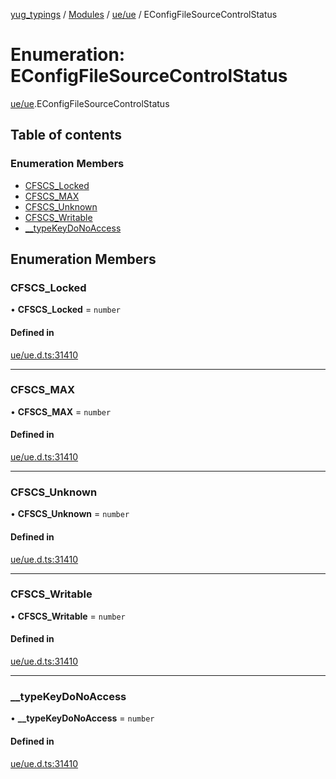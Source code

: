 [yug_typings](../README.md) / [Modules](../modules.md) / [ue/ue](../modules/ue_ue.md) / EConfigFileSourceControlStatus

# Enumeration: EConfigFileSourceControlStatus

[ue/ue](../modules/ue_ue.md).EConfigFileSourceControlStatus

## Table of contents

### Enumeration Members

- [CFSCS\_Locked](ue_ue.EConfigFileSourceControlStatus.md#cfscs_locked)
- [CFSCS\_MAX](ue_ue.EConfigFileSourceControlStatus.md#cfscs_max)
- [CFSCS\_Unknown](ue_ue.EConfigFileSourceControlStatus.md#cfscs_unknown)
- [CFSCS\_Writable](ue_ue.EConfigFileSourceControlStatus.md#cfscs_writable)
- [\_\_typeKeyDoNoAccess](ue_ue.EConfigFileSourceControlStatus.md#__typekeydonoaccess)

## Enumeration Members

### CFSCS\_Locked

• **CFSCS\_Locked** = `number`

#### Defined in

[ue/ue.d.ts:31410](https://github.com/YugMetaverse/yug_typings/blob/25cad34/ue/ue.d.ts#L31410)

___

### CFSCS\_MAX

• **CFSCS\_MAX** = `number`

#### Defined in

[ue/ue.d.ts:31410](https://github.com/YugMetaverse/yug_typings/blob/25cad34/ue/ue.d.ts#L31410)

___

### CFSCS\_Unknown

• **CFSCS\_Unknown** = `number`

#### Defined in

[ue/ue.d.ts:31410](https://github.com/YugMetaverse/yug_typings/blob/25cad34/ue/ue.d.ts#L31410)

___

### CFSCS\_Writable

• **CFSCS\_Writable** = `number`

#### Defined in

[ue/ue.d.ts:31410](https://github.com/YugMetaverse/yug_typings/blob/25cad34/ue/ue.d.ts#L31410)

___

### \_\_typeKeyDoNoAccess

• **\_\_typeKeyDoNoAccess** = `number`

#### Defined in

[ue/ue.d.ts:31410](https://github.com/YugMetaverse/yug_typings/blob/25cad34/ue/ue.d.ts#L31410)
